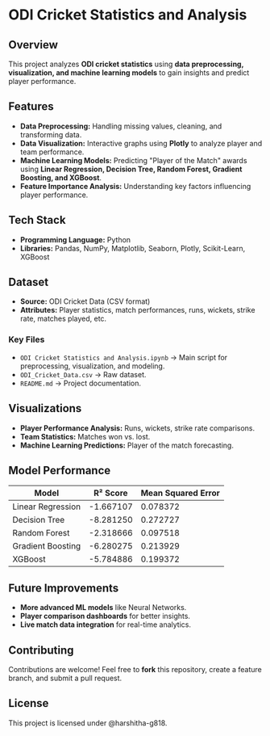 # ODI Cricket Statistics and Analysis

## Overview
This project analyzes **ODI cricket statistics** using **data preprocessing, visualization, and machine learning models** to gain insights and predict player performance.

## Features
- **Data Preprocessing:** Handling missing values, cleaning, and transforming data.
- **Data Visualization:** Interactive graphs using **Plotly** to analyze player and team performance.
- **Machine Learning Models:** Predicting "Player of the Match" awards using **Linear Regression, Decision Tree, Random Forest, Gradient Boosting, and XGBoost**.
- **Feature Importance Analysis:** Understanding key factors influencing player performance.

## Tech Stack
- **Programming Language:** Python 
- **Libraries:** Pandas, NumPy, Matplotlib, Seaborn, Plotly, Scikit-Learn, XGBoost

## Dataset
- **Source:** ODI Cricket Data (CSV format)
- **Attributes:** Player statistics, match performances, runs, wickets, strike rate, matches played, etc.

### Key Files
- `ODI Cricket Statistics and Analysis.ipynb` → Main script for preprocessing, visualization, and modeling.
- `ODI_Cricket_Data.csv` → Raw dataset.
- `README.md` → Project documentation.

## Visualizations
- **Player Performance Analysis:** Runs, wickets, strike rate comparisons.
- **Team Statistics:** Matches won vs. lost.
- **Machine Learning Predictions:** Player of the match forecasting.

## Model Performance
| Model              | R² Score | Mean Squared Error |
|-------------------|---------|------------------|
| Linear Regression | -1.667107    | 0.078372           |
| Decision Tree     | -8.281250    | 0.272727           |
| Random Forest    | -2.318666    | 0.097518           |
| Gradient Boosting | -6.280275   | 0.213929         |
| XGBoost          | -5.784886  | 0.199372           |

## Future Improvements
- **More advanced ML models** like Neural Networks.
- **Player comparison dashboards** for better insights.
- **Live match data integration** for real-time analytics.

## Contributing
Contributions are welcome! Feel free to **fork** this repository, create a feature branch, and submit a pull request.

## License
This project is licensed under @harshitha-g818.
